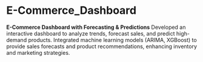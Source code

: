 # E-Commerce_Dashboard
**E-Commerce Dashboard with Forecasting &amp; Predictions**    Developed an interactive dashboard to analyze trends, forecast sales, and predict high-demand products. Integrated machine learning models (ARIMA, XGBoost) to provide sales forecasts and product recommendations, enhancing inventory and marketing strategies. 
